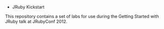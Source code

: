 * JRuby Kickstart

This repository contains a set of labs for use during the Getting
Started with JRuby talk at JRubyConf 2012.
